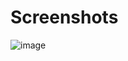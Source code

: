 # Screenshots

![image](https://user-images.githubusercontent.com/84736434/139588385-09277c96-3d00-4e15-b7cc-c7b46c0de992.png)
